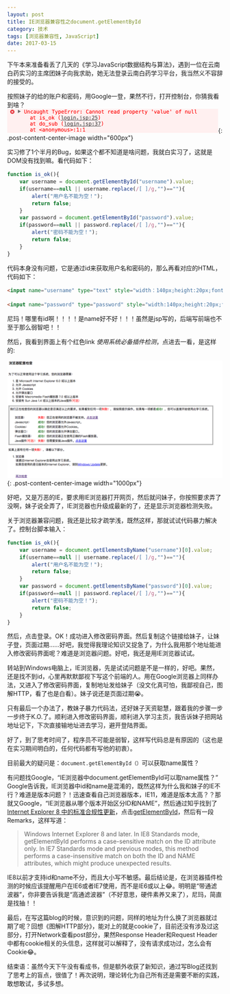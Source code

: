 ```yaml
---
layout: post
title: IE浏览器兼容性之document.getElementById
category: 技术
tags: [浏览器兼容性, JavaScript]
date: 2017-03-15
---
```


下午本来准备看丢了几天的《学习JavaScript数据结构与算法》，遇到一位在云南白药实习的主席团妹子向我求助，她无法登录云南白药学习平台，我当然义不容辞的接受的。<!-- more -->

按照妹子的给的账户和密码，用Google一登，果然不行，打开控制台，你猜我看到啥？  
![错误提示](/assets/img/2017-03-15-IE浏览器兼容性之document.getElementById/错误提示.png){: .post-content-center-image width="600px"} 

实习修了1个半月的Bug，如果这个都不知道是啥问题，我就白实习了，这就是DOM没有找到嘛。看代码如下： 
 
~~~javascript
function is_ok(){
	var username = document.getElementById("username").value;
	if(username==null || username.replace(/[ ]/g,"")==""){
		alert("用户名不能为空！");
		return false;
	}
	var password = document.getElementById("password").value;
	if(password==null || password.replace(/[ ]/g,"")==""){
		alert("密码不能为空！");
		return false;
	}
}
~~~

代码本身没有问题，它是通过id来获取用户名和密码的，那么再看对应的HTML，代码如下：  

~~~html
<input name="username" type="text" style="width：140px;height:20px;font-size:11px;color:#666666">

<input name="password" type="password" style="width:140px;height:20px;font-size:11px;color:#666666" onkeydown="if(event.keyCode==13) return submitcount();">
~~~

尼玛！哪里有id啊！！！！是name好不好！！！虽然是jsp写的，后端写前端也不至于那么弱智吧！！

然后，我看到界面上有个红色link *使用系统必备插件检测*，点进去一看，是这样的:

![浏览器插件检测结果](/assets/img/2017-03-15-IE浏览器兼容性之document.getElementById/浏览器插件检测结果.png){: .post-content-center-image width="1000px"}   

好吧，又是万恶的IE，要求用IE浏览器打开网页，然后就问妹子，你按照要求弄了没啊，妹子说全弄了，IE浏览器也升级成最新的了，还是显示浏览器检测失败。 

关于浏览器兼容问题，我还是比较才疏学浅，既然这样，那就试试代码暴力解决了。控制台脚本输入：  

~~~javascript
function is_ok(){
	var username = document.getElementsByName("username")[0].value;
	if(username==null || username.replace(/[ ]/g,"")==""){
		alert("用户名不能为空！");
		return false;
	}
	var password = document.getElementsByName("password")[0].value;
	if(password==null || password.replace(/[ ]/g,"")==""){
		alert("密码不能为空！");
		return false;
	}
}
~~~

然后，点击登录。OK！成功进入修改密码界面。然后复制这个链接给妹子，让妹子登，页面过期……好吧，我觉得我理论知识又捉急了，为什么我用那个地址能进入修改密码界面呢？难道是浏览器问题。好吧，我还是用IE浏览器试试。

转站到Windows电脑上，IE浏览器，先是试试问题是不是一样的，好吧。果然，还是找不到id，心里再默默鄙视下写这个前端的人。用在Google浏览器上同样办法，又进入了修改密码界面，复制地址发给妹子（没文化真可怕，我鄙视自己，图解HTTP，看了也是白看）。妹子说还是页面过期😭。

只有最后一个办法了，教妹子暴力代码法，还好妹子天资聪慧，跟着我的步骤一步一步终于K.O.了。顺利进入修改密码界面，顺利进入学习主页，我告诉妹子把网站地址记下，下次直接输地址进去学习，避开登陆界面。

好了，到了思考时间了，程序员不可能是弱智，这样写代码总是有原因的（这也是在实习期间明白的，任何代码都有写他的初衷）。

目前最大的疑问是：`document.getElementById（）`可以获取name属性？

有问题找Google，“IE浏览器中document.getElementById可以取name属性？” Google告诉我，IE浏览器中id和name是混淆的，既然这样为什么我和妹子的IE不行？难道是版本问题？！迅速查看自己浏览器版本，IE11，难道是版本太高？？那就又Google，“IE浏览器从哪个版本开始区分ID和NAME”，然后通过知乎找到了[Internet Explorer 8 中的标准合规性更新](https://msdn.microsoft.com/library/dd433047.aspx)，点击[getElementById](https://msdn.microsoft.com/library/ms536437.aspx)，然后有一段Remarks，这样写道：

>Windows Internet Explorer 8 and later. In IE8 Standards mode, getElementById performs a case-sensitive match on the ID attribute only. In IE7 Standards mode and previous modes, this method performs a case-insensitive match on both the ID and NAME attributes, which might produce unexpected results.

IE8以前才支持id和name不分，而且大小写不敏感。最后结论是，在浏览器插件检测的时候应该提醒用户在IE6或者IE7使用，而不是IE6或以上😂。明明是“带通滤波器”，你非要告诉我是“高通滤波器”（不好意思，硬件素养又来了），尼玛，简直是找抽！！

最后，在写这篇blog的时候，意识到的问题，同样的地址为什么换了浏览器就过期了呢？回想《图解HTTP部分》，能对上的就是cookie了，目前还没有涉及过这部分，打开Network查看post部分，果然Response Header和Request Header中都有cookie相关的头信息，这样就可以解释了，没有请求成功过，怎么会有Cookie😂。

结束语：虽然今天下午没有看成书，但是额外收获了新知识，通过写Blog还找到了思考上的盲点，很值了！再次说明，理论转化为自己所有还是需要不断的实践，敢想敢试，多试多想。
